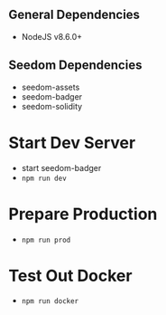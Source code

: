 ## General Dependencies
- NodeJS v8.6.0+

## Seedom Dependencies
- seedom-assets
- seedom-badger
- seedom-solidity

# Start Dev Server
- start seedom-badger
- `npm run dev`

# Prepare Production
- `npm run prod`

# Test Out Docker
- `npm run docker`
